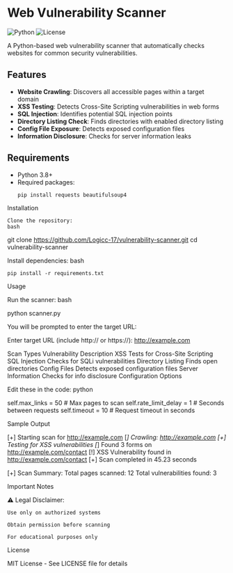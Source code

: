 # Web Vulnerability Scanner

![Python](https://img.shields.io/badge/Python-3.8%2B-blue)
![License](https://img.shields.io/badge/License-MIT-green)

A Python-based web vulnerability scanner that automatically checks websites for common security vulnerabilities.

## Features

- **Website Crawling**: Discovers all accessible pages within a target domain
- **XSS Testing**: Detects Cross-Site Scripting vulnerabilities in web forms
- **SQL Injection**: Identifies potential SQL injection points
- **Directory Listing Check**: Finds directories with enabled directory listing
- **Config File Exposure**: Detects exposed configuration files
- **Information Disclosure**: Checks for server information leaks

## Requirements

- Python 3.8+
- Required packages:
  ```bash
  pip install requests beautifulsoup4
Installation

    Clone the repository:
    bash

git clone https://github.com/Logicc-17/vulnerability-scanner.git
cd vulnerability-scanner

Install dependencies:
bash

    pip install -r requirements.txt

Usage

Run the scanner:
bash

python scanner.py

You will be prompted to enter the target URL:

Enter target URL (include http:// or https://): http://example.com

Scan Types
Vulnerability	Description
XSS	Tests for Cross-Site Scripting
SQL Injection	Checks for SQLi vulnerabilities
Directory Listing	Finds open directories
Config Files	Detects exposed configuration files
Server Information	Checks for info disclosure
Configuration Options

Edit these in the code:
python

self.max_links = 50        # Max pages to scan
self.rate_limit_delay = 1  # Seconds between requests
self.timeout = 10          # Request timeout in seconds

Sample Output

[+] Starting scan for http://example.com
[*] Crawling: http://example.com
[+] Testing for XSS vulnerabilities
[*] Found 3 forms on http://example.com/contact
[!] XSS Vulnerability found in http://example.com/contact
[+] Scan completed in 45.23 seconds

[+] Scan Summary:
Total pages scanned: 12
Total vulnerabilities found: 3

Important Notes

⚠️ Legal Disclaimer:

    Use only on authorized systems

    Obtain permission before scanning

    For educational purposes only

License

MIT License - See LICENSE file for details
